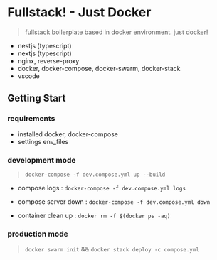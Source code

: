 # Fullstack! - Just Docker

> fullstack boilerplate based in docker environment. just docker!

- nestjs (typescript)
- nextjs (typescript)
- nginx, reverse-proxy
- docker, docker-compose, docker-swarm, docker-stack
- vscode

## Getting Start

### requirements

- installed docker, docker-compose
- settings env_files

### development mode

> `docker-compose -f dev.compose.yml up --build`

- compose logs : `docker-compose -f dev.compose.yml logs`

- compose server down : `docker-compose -f dev.compose.yml down`

- container clean up : `docker rm -f $(docker ps -aq)`

### production mode

> `docker swarm init` && `docker stack deploy -c compose.yml`
